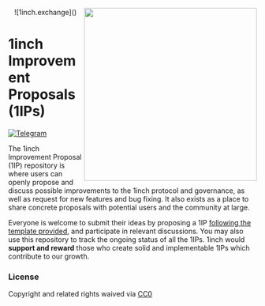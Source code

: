 <!-- 1INCH -->
<p align="center">
 <img src="https://1inch.exchange/assets/images/logo.svg" align="right" width="350">
![1inch.exchange]()

# 1inch Improvement Proposals (1IPs)

[![Telegram](https://img.shields.io/badge/chat-on%20Telegram-blue.svg)](https://t.me/OneInchExchange)

The 1inch Improvement Proposal (1IP) repository is where users can openly propose and discuss possible improvements to the 1inch protocol and governance, as well as 
request for new features and bug fixing. It also exists as a place to share concrete proposals with potential users and the community at large.

Everyone is welcome to submit their ideas by proposing a 1IP [following the template provided](https://github.com/1inch-exchange/1IPs/issues/new/choose), and 
participate in relevant discussions. You may also use this repository to track the ongoing status of all the 1IPs. 1inch would **support and reward** those who 
create solid and implementable 1lPs which contribute to our growth.



### License 
Copyright and related rights waived via [CC0](LICENSE.md)
